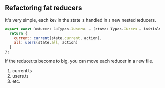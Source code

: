 ## Refactoring fat reducers

It's very simple, each key in the state is handled in a new nested reducers.

```javascript
export const Reducer: R<Types.IUsers> = (state: Types.IUsers = initialState, action: Types.UsersActions) => {
  return {
    current: current(state.current, action),
    all: users(state.all, action)
  }
};
```

If the reducer.ts become to big, you can move each reducer in a new file.

1. current.ts
2. users.ts
3. etc.
